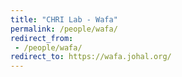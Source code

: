 ```yaml
---
title: "CHRI Lab - Wafa"
permalink: /people/wafa/
redirect_from:
 - /people/wafa/
redirect_to: https://wafa.johal.org/
---
```

